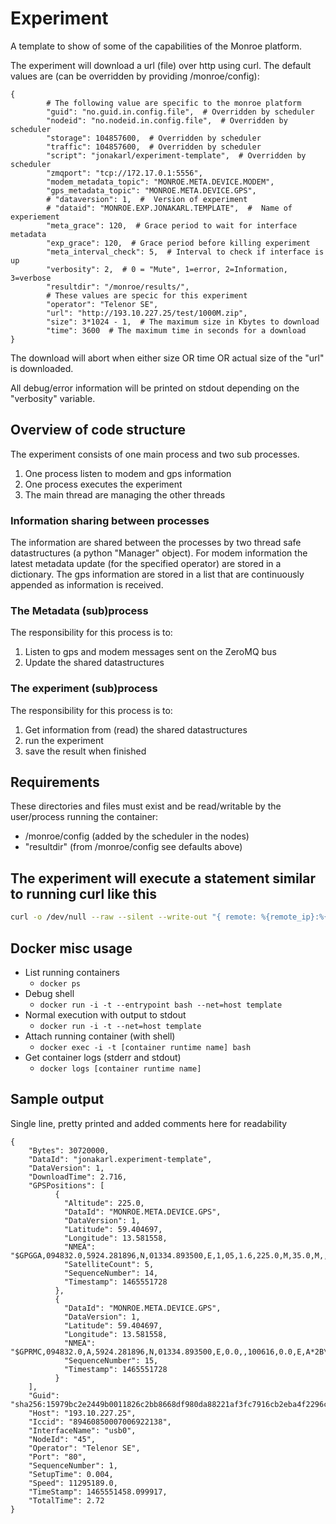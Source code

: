 
# Experiment
A template to show of some of the capabilities of the Monroe platform.

The experiment will download a url (file) over http using curl.
The default values are (can be overridden by providing /monroe/config):
```
{
        # The following value are specific to the monroe platform
        "guid": "no.guid.in.config.file",  # Overridden by scheduler
        "nodeid": "no.nodeid.in.config.file",  # Overridden by scheduler
        "storage": 104857600,  # Overridden by scheduler
        "traffic": 104857600,  # Overridden by scheduler
        "script": "jonakarl/experiment-template",  # Overridden by scheduler
        "zmqport": "tcp://172.17.0.1:5556",
        "modem_metadata_topic": "MONROE.META.DEVICE.MODEM",
        "gps_metadata_topic": "MONROE.META.DEVICE.GPS",
        # "dataversion": 1,  #  Version of experiment
        # "dataid": "MONROE.EXP.JONAKARL.TEMPLATE",  #  Name of experiement
        "meta_grace": 120,  # Grace period to wait for interface metadata
        "exp_grace": 120,  # Grace period before killing experiment
        "meta_interval_check": 5,  # Interval to check if interface is up
        "verbosity": 2,  # 0 = "Mute", 1=error, 2=Information, 3=verbose
        "resultdir": "/monroe/results/",
        # These values are specic for this experiment
        "operator": "Telenor SE",
        "url": "http://193.10.227.25/test/1000M.zip",
        "size": 3*1024 - 1,  # The maximum size in Kbytes to download
        "time": 3600  # The maximum time in seconds for a download
}
```
The download will abort when either size OR time OR actual size of the "url" is
 downloaded.

All debug/error information will be printed on stdout
 depending on the "verbosity" variable.

## Overview of code structure
The experiment consists of one main process and two sub processes.
 1. One process listen to modem and gps information
 3. One process executes the experiment
 4. The main thread are managing the other threads

### Information sharing between processes
The information are shared between the processes by two thread safe
datastructures (a python "Manager" object).
For modem information the latest metadata update (for the specified operator)
are stored in a dictionary.
The gps information are stored in a list that are continuously appended as
information is received.

### The Metadata (sub)process
The responsibility for this process is to:
 1. Listen to gps and modem messages sent on the ZeroMQ bus
 2. Update the shared datastructures

### The experiment (sub)process
The responsibility for this process is to:
 1. Get information from (read) the shared datastructures
 2. run the experiment
 3. save the result when finished


## Requirements

These directories and files must exist and be read/writable by the user/process
running the container:
 * /monroe/config (added by the scheduler in the nodes)
 * "resultdir" (from /monroe/config see defaults above)    


## The experiment will execute a statement similar to running curl like this
```bash
curl -o /dev/null --raw --silent --write-out "{ remote: %{remote_ip}:%{remote_port}, size: %{size_download}, speed: %{speed_download}, time: %{time_total}, time_download: %{time_starttransfer} }" --interface eth0 --max-time 100 --range 0-100 http://193.10.227.25/test/1000M.zip
```

## Docker misc usage
 * List running containers
     * ```docker ps```
 * Debug shell
     * ```docker run -i -t --entrypoint bash --net=host template```
 * Normal execution with output to stdout
     * ```docker run -i -t --net=host template```
 * Attach running container (with shell)
    * ```docker exec -i -t [container runtime name] bash```
 * Get container logs (stderr and stdout)
    * ```docker logs [container runtime name]```

## Sample output
Single line, pretty printed and added comments here for readability
```
{
    "Bytes": 30720000,
    "DataId": "jonakarl.experiment-template",
    "DataVersion": 1,
    "DownloadTime": 2.716,
    "GPSPositions": [
          {
            "Altitude": 225.0,
            "DataId": "MONROE.META.DEVICE.GPS",
            "DataVersion": 1,
            "Latitude": 59.404697,
            "Longitude": 13.581558,
            "NMEA": "$GPGGA,094832.0,5924.281896,N,01334.893500,E,1,05,1.6,225.0,M,35.0,M,,*5D\r\n",
            "SatelliteCount": 5,
            "SequenceNumber": 14,
            "Timestamp": 1465551728
          },
          {
            "DataId": "MONROE.META.DEVICE.GPS",
            "DataVersion": 1,
            "Latitude": 59.404697,
            "Longitude": 13.581558,
            "NMEA": "$GPRMC,094832.0,A,5924.281896,N,01334.893500,E,0.0,,100616,0.0,E,A*2B\r\n",
            "SequenceNumber": 15,
            "Timestamp": 1465551728
          }
    ],
    "Guid": "sha256:15979bc2e2449b0011826c2bb8668df980da88221af3fc7916cb2eba4f2296c1.0.45.15",
    "Host": "193.10.227.25",
    "Iccid": "89460850007006922138",
    "InterfaceName": "usb0",
    "NodeId": "45",
    "Operator": "Telenor SE",
    "Port": "80",
    "SequenceNumber": 1,
    "SetupTime": 0.004,
    "Speed": 11295189.0,
    "TimeStamp": 1465551458.099917,
    "TotalTime": 2.72
}
```
